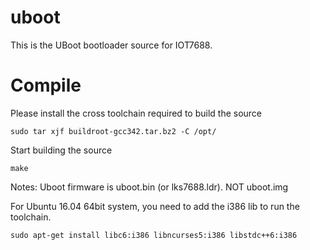 # uboot
This is the UBoot bootloader source for IOT7688.

# Compile
Please install the cross toolchain required to build the source

`sudo tar xjf buildroot-gcc342.tar.bz2 -C /opt/`

Start building the source

`make`

Notes: Uboot firmware is uboot.bin (or lks7688.ldr). NOT uboot.img


For Ubuntu 16.04 64bit system, you need to add the i386 lib to run the toolchain.

`sudo apt-get install libc6:i386 libncurses5:i386 libstdc++6:i386`
